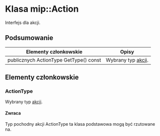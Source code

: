 # <a name="class-mipaction"></a>Klasa mip::Action 
Interfejs dla akcji.
  
## <a name="summary"></a>Podsumowanie
 Elementy członkowskie                        | Opisy                                
--------------------------------|---------------------------------------------
publicznych ActionType GetType() const  |  Wybrany typ [akcji](#classmip_1_1_action).
  
## <a name="members"></a>Elementy członkowskie
  
### <a name="actiontype"></a>ActionType
Wybrany typ [akcji](#classmip_1_1_action).
  
#### <a name="returns"></a>Zwraca
Typ pochodny akcji ActionType ta klasa podstawowa mogą być rzutowane na.
